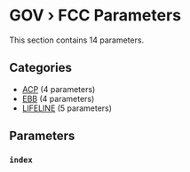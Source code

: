 # GOV › FCC Parameters

This section contains 14 parameters.

## Categories

- [ACP](acp/index.md) (4 parameters)
- [EBB](ebb/index.md) (4 parameters)
- [LIFELINE](lifeline/index.md) (5 parameters)

## Parameters

### `index`

